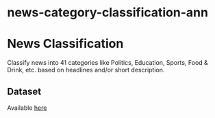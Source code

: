 # news-category-classification-ann
# News Classification

Classify news into 41 categories like Politics, Education, Sports, Food & Drink, etc. based on headlines and/or short description.

## Dataset

Available [here](https://www.kaggle.com/rmisra/news-category-dataset)
